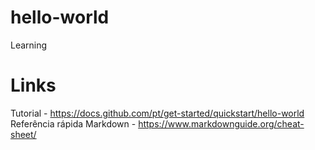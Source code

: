 # hello-world
Learning

# Links
Tutorial - https://docs.github.com/pt/get-started/quickstart/hello-world
Referência rápida Markdown - https://www.markdownguide.org/cheat-sheet/
